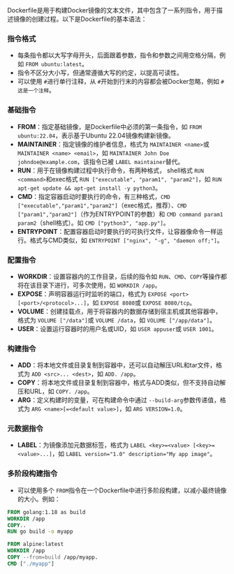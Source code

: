 Dockerfile是用于构建Docker镜像的文本文件，其中包含了一系列指令，用于描述镜像的创建过程。以下是Dockerfile的基本语法：

### 指令格式

- 每条指令都以大写字母开头，后面跟着参数，指令和参数之间用空格分隔，例如 `FROM ubuntu:latest`。
- 指令不区分大小写，但通常遵循大写的约定，以提高可读性。
- 可以使用 `#`进行单行注释，从 `#`开始到行末的内容都会被Docker忽略，例如 `# 这是一个注释`。

### 基础指令

- **FROM**：指定基础镜像，是Dockerfile中必须的第一条指令，如 `FROM ubuntu:22.04`，表示基于Ubuntu 22.04镜像构建新镜像。
- **MAINTAINER**：指定镜像的维护者信息，格式为 `MAINTAINER <name>`或 `MAINTAINER <name> <email>`，如 `MAINTAINER John Doe johndoe@example.com`，该指令已被 `LABEL maintainer`替代。
- **RUN**：用于在镜像构建过程中执行命令，有两种格式， shell格式 `RUN <command>`和exec格式 `RUN ["executable", "param1", "param2"]`，如 `RUN apt-get update && apt-get install -y python3`。
- **CMD**：指定容器启动时要执行的命令，有三种格式，`CMD ["executable","param1","param2"]`（exec格式，推荐）、`CMD ["param1","param2"]`（作为ENTRYPOINT的参数）和 `CMD command param1 param2`（shell格式）。如 `CMD ["python3", "app.py"]`。
- **ENTRYPOINT**：配置容器启动时要执行的可执行文件，让容器像命令一样运行。格式与CMD类似，如 `ENTRYPOINT ["nginx", "-g", "daemon off;"]`。

### 配置指令

- **WORKDIR**：设置容器内的工作目录，后续的指令如 `RUN`、`CMD`、`COPY`等操作都将在该目录下进行，可多次使用，如 `WORKDIR /app`。
- **EXPOSE**：声明容器运行时监听的端口，格式为 `EXPOSE <port> [<port>/<protocol>...]`，如 `EXPOSE 8080`或 `EXPOSE 8080/tcp`。
- **VOLUME**：创建挂载点，用于将容器内的数据存储到宿主机或其他容器中，格式为 `VOLUME ["/data"]`或 `VOLUME /data`，如 `VOLUME ["/app/data"]`。
- **USER**：设置运行容器时的用户名或UID，如 `USER appuser`或 `USER 1001`。

### 构建指令

- **ADD**：将本地文件或目录复制到容器中，还可以自动解压URL和tar文件，格式为 `ADD <src>... <dest>`，如 `ADD. /app`。
- **COPY**：将本地文件或目录复制到容器中，格式与ADD类似，但不支持自动解压和URL，如 `COPY. /app`。
- **ARG**：定义构建时的变量，可在构建命令中通过 `--build-arg`参数传递值，格式为 `ARG <name>[=<default value>]`，如 `ARG VERSION=1.0`。

### 元数据指令

- **LABEL**：为镜像添加元数据标签，格式为 `LABEL <key>=<value> [<key>=<value>...]`，如 `LABEL version="1.0" description="My app image"`。

### 多阶段构建指令

- 可以使用多个 `FROM`指令在一个Dockerfile中进行多阶段构建，以减小最终镜像的大小。例如：

```dockerfile
FROM golang:1.18 as build
WORKDIR /app
COPY..
RUN go build -o myapp

FROM alpine:latest
WORKDIR /app
COPY --from=build /app/myapp.
CMD ["./myapp"]
```
